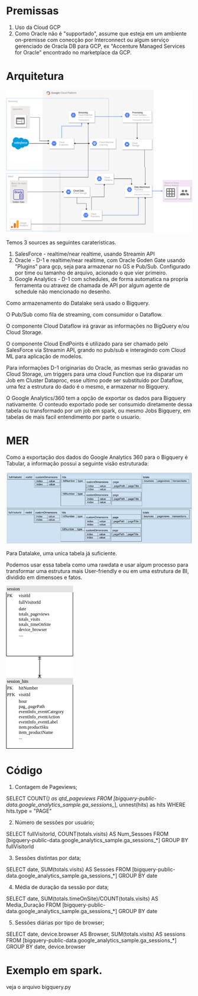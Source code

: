 # Premissas
1. Uso da Cloud GCP
2. Como Oracle não é "supportado", assume que esteja em um ambiente on-premisse com conecção por Interconnect ou algum serviço gerenciado de Oracla DB para GCP, ex "Accenture Managed Services for Oracle" encontrado no marketplace da GCP.

# Arquitetura
![](/arquitetura_gcp.png)

Temos 3 sources as seguintes carateristicas.
1. SalesForce - realtime/near realtime, usando Streamin API
2. Oracle - D-1 e realtime/near realtime, com Oracle Goden Gate usando "Plugins" para gcp, seja para armazenar no GS e Pub/Sub. Configurado por time ou tamanho de arquivo, acionado o que vier primeiro.
3. Google Analytics - D-1 com schedules, de forma automatica na propria ferramenta ou atravez de chamada de API por algum agente de schedule não mencionado no desenho.

Como armazenamento do Datalake será usado o Bigquery.

O Pub/Sub como fila de streaming, com consumidor o Dataflow.

O componente Cloud Dataflow irá gravar as informações no BigQuery e/ou Cloud Storage.

O componente Cloud EndPoints é utilizado para ser chamado pelo SalesForce via Streamin API, grando no pub/sub e interagindo com Cloud ML para aplicação de modelos.

Para informações D-1 originarias do Oracle, as mesmas serão gravadas no Cloud Storage, um triggers para uma cloud Function que ira disparar um Job em Cluster Dataproc, esse ultimo pode ser substituido por Dataflow, uma fez a estrutura do dado é o mesmo, e armazenar no Bigquery.

O Google Analytics/360 tem a opção de exportar os dados para Bigquery nativamente. O conteudo exportado pode ser consumido diretamente dessa tabela ou transformado por um job em spark, ou mesmo Jobs Bigquery, em tabelas de mais facil entendimento por parte o usuario.

# MER
Como a exportação dos dados do Google Analytics 360 para o Bigquery é Tabular, a informação possui a seguinte visão estruturada:

![](/BQ-Rows.png)

Para Datalake, uma unica tabela já suficiente.

Podemos usar essa tabela como uma rawdata e usar algum processo para transformar uma estrutura mais User-friendly e ou em uma estrutura de BI, dividido em dimensoes e fatos.

![](/mer_simples.png)


# Código
1. Contagem de Pageviews;

SELECT
  COUNT(*) as qtd_pageviews
FROM [bigquery-public-data.google_analytics_sample.ga_sessions_*], unnest(hits) as hits 
WHERE hits.type = "PAGE"

2. Número de sessões por usuário;

SELECT fullVisitorId, COUNT(totals.visits) AS Num_Sessoes
FROM [bigquery-public-data.google_analytics_sample.ga_sessions_*]
GROUP BY fullVisitorId

3. Sessões distintas por data;

SELECT date, 
SUM(totals.visits) AS Sessoes
FROM [bigquery-public-data.google_analytics_sample.ga_sessions_*]
GROUP BY date

4. Média de duração da sessão por data;

SELECT date, SUM(totals.timeOnSite)/COUNT(totals.visits) AS Media_Duração
FROM [bigquery-public-data.google_analytics_sample.ga_sessions_*]
GROUP BY date

5. Sessões diárias por tipo de browser;

SELECT date, device.browser AS Browser,
SUM(totals.visits) AS sessions
FROM [bigquery-public-data.google_analytics_sample.ga_sessions_*]
GROUP BY date, device.browser

# Exemplo em spark.
veja o arquivo bigquery.py
